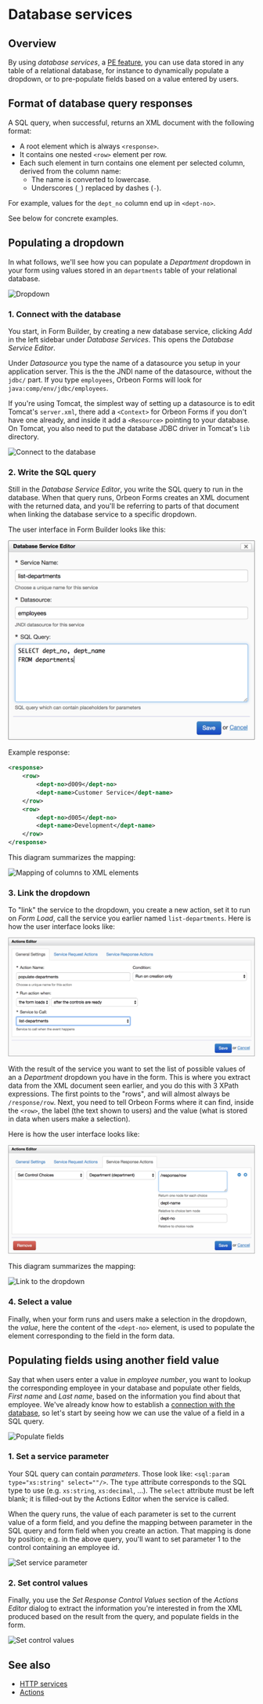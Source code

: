 # Database services

## Overview

By using *database services*, a [PE feature](https://www.orbeon.com/pricing), you can use data stored in any table of a relational database, for instance to dynamically populate a dropdown, or to pre-populate fields based on a value entered by users.

## Format of database query responses

A SQL query, when successful, returns an XML document with the following format:

- A root element which is always `<response>`.
- It contains one nested `<row>` element per row.
- Each such element in turn contains one element per selected column, derived from the column name:
    - The name is converted to lowercase.
    - Underscores (`_`) replaced by dashes (`-`).     
     
For example, values for the `dept_no` column end up in `<dept-no>`.

See below for concrete examples.

## Populating a dropdown

In what follows, we'll see how you can populate a *Department* dropdown in your form using values stored in an `departments` table of your relational database.

![Dropdown](images/database-services-dropdown.png)

### 1. Connect with the database

You start, in Form Builder, by creating a new database service, clicking *Add* in the left sidebar under *Database Services*. This opens the *Database Service Editor*.

Under *Datasource* you type the name of a datasource you setup in your application server. This is the the JNDI name of the datasource, without the `jdbc/` part. If you type `employees`, Orbeon Forms will look for `java:comp/env/jdbc/employees`.

If you're using Tomcat, the simplest way of setting up a datasource is to edit Tomcat's `server.xml`, there add a `<Context>` for Orbeon Forms if you don't have one already, and inside it add a `<Resource>` pointing to your database. On Tomcat, you also need to put the database JDBC driver in Tomcat's `lib` directory.

![Connect to the database](images/database-services-connect-db.png)

### 2. Write the SQL query

Still in the *Database Service Editor*, you write the SQL query to run in the database. When that query runs, Orbeon Forms creates an XML document with the returned data, and you'll be referring to parts of that document when linking the database service to a specific dropdown.

The user interface in Form Builder looks like this:

![Database Service Editor](images/database-services-example.png)

Example response:

```xml
<response>
    <row>
        <dept-no>d009</dept-no>
        <dept-name>Customer Service</dept-name>
    </row>
    <row>
        <dept-no>d005</dept-no>
        <dept-name>Development</dept-name>
    </row>
</response>
```

This diagram summarizes the mapping:

![Mapping of columns to XML elements](images/database-services-run-query.png)

### 3. Link the dropdown

To "link" the service to the dropdown, you create a new action, set it to run on *Form Load*, call the service you earlier named `list-departments`. Here is how the user interface looks like:

![Action general settings](images/action-itemset-example-general.png) 

With the result of the service you want to set the list of possible values of an a *Department* dropdown you have in the form. This is where you extract data from the XML document seen earlier, and you do this with 3 XPath expressions. The first points to the "rows", and will almost always be `/response/row`. Next, you need to tell Orbeon Forms where it can find, inside the `<row>`, the label (the text shown to users) and the value (what is stored in data when users make a selection).

Here is how the user interface looks like:

![Action response](images/action-itemset-example-response.png)

This diagram summarizes the mapping:

![Link to the dropdown](images/database-services-link-to-dropdown.png)

### 4. Select a value

Finally, when your form runs and users make a selection in the dropdown, the *value*, here the content of the `<dept-no>` element, is used to populate the element corresponding to the field in the form data.

## Populating fields using another field value

Say that when users enter a value in *employee number*, you want to lookup the corresponding employee in your database and populate other fields, *First name* and *Last name*, based on the information you find about that employee. We've already know how to establish a [connection with the database](#1-connect-with-the-database), so let's start by seeing how we can use the value of a field in a SQL query.

![Populate fields](images/database-services-poulate-fields.png)

### 1. Set a service parameter

Your SQL query can contain *parameters*. Those look like: `<sql:param type="xs:string" select=""/>`. The `type` attribute corresponds to the SQL type to use (e.g. `xs:string`, `xs:decimal`, …). The `select` attribute must be left blank; it is filled-out by the Actions Editor when the service is called.

When the query runs, the value of each parameter is set to the current value of a form field, and you define the mapping between parameter in the SQL query and form field when you create an action. That mapping is done by position; e.g. in the above query, you'll want to set parameter 1 to the control containing an employee id.

![Set service parameter](images/database-services-set-service-parameter.png)

### 2. Set control values

Finally, you use the *Set Response Control Values* section of the *Actions Editor* dialog to extract the information you're interested in from the XML produced based on the result from the query, and populate fields in the form.

![Set control values](images/database-services-set-control-values.png)

## See also

- [HTTP services](http-services.md)
- [Actions](actions.md)